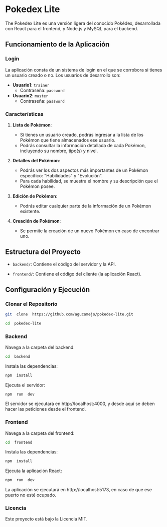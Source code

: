 
# Pokedex Lite

The Pokedex Lite es una versión ligera del conocido Pokédex, desarrollada con React para el frontend, y Node.js y MySQL para el backend.

## Funcionamiento de la Aplicación

### Login

La aplicación consta de un sistema de login en el que se corrobora si tienes un usuario creado o no. Los usuarios de desarrollo son:

-   **Usuario1**: `trainer`
    -   Contraseña: `password`
-   **Usuario2**: `master`
    -   Contraseña: `password`

### Características

1.  **Lista de Pokémon**:
    
    -   Si tienes un usuario creado, podrás ingresar a la lista de los Pokémon que tiene almacenados ese usuario.
    -   Podrás consultar la información detallada de cada Pokémon, incluyendo su nombre, tipo(s) y nivel.
    
2.  **Detalles del Pokémon**:
    
    -   Podrás ver los dos aspectos más importantes de un Pokémon específico: "Habilidades" y "Evolución".
    -   Para cada habilidad, se muestra el nombre y su descripción que el Pokémon posee.
    
3.  **Edición de Pokémon**:
    
    -   Podrás editar cualquier parte de la información de un Pokémon existente.
    
4.  **Creación de Pokémon**:
    
    -   Se permite la creación de un nuevo Pokémon en caso de encontrar uno.
  

## Estructura del Proyecto

-  `backend/`: Contiene el código del servidor y la API.

-  `frontend/`: Contiene el código del cliente (la aplicación React).

  

## Configuración y Ejecución

  

### Clonar el Repositorio

```bash
git  clone  https://github.com/agucamejo/pokedex-lite.git

cd  pokedex-lite  
```

### Backend

Navega  a  la  carpeta  del  backend:

```bash
cd  backend
```

Instala  las  dependencias:

```bash
npm  install
```

Ejecuta  el  servidor:

```
npm  run  dev
```

El  servidor  se  ejecutará  en  http://localhost:4000,  y  desde  aquí  se  deben  hacer  las  peticiones  desde  el  frontend.

### Frontend

Navega  a  la  carpeta  del  frontend:

```bash
cd  frontend
```
Instala  las  dependencias:

```bash
npm  install
```

Ejecuta  la  aplicación  React:

```bash
npm  run  dev
```

La  aplicación  se  ejecutará  en  http://localhost:5173,  en  caso  de  que  ese  puerto  no  esté  ocupado.

### Licencia

Este  proyecto  está  bajo  la  Licencia  MIT.